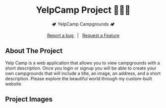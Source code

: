<h1> <div align="center"> YelpCamp Project 👨🏾‍💻 </div> </h1>
 
<div align="center"> 🏕️ YelpCamp Campgrounds 🏕️ </div>

<p>
<div align="center">
<a href="https://github.com/Meshclan1/YelpCamp/issues"> Report a bug </a> &nbsp
| &nbsp
<a href="https://github.com/Meshclan1/YelpCamp/issues"> Request a Feature </a>
</div>
</p>



<h2> About The Project </h2>

Yelp Camp is a web application that allows you to view campgrounds with a short description. Once you login or signup you will be able to create your own campgrounds that will include a title, an image, an address, and a short description. Please explore the beautiful world through my custom-built website


<h2> Project Images </h2>
